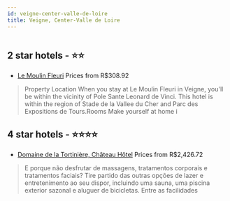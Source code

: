 ```yaml
---
id: veigne-center-valle-de-loire
title: Veigne, Center-Valle de Loire
---
```


<center><img src="https://i.travelapi.com/hotels/2000000/1210000/1200100/1200068/49e9d830_z.jpg" alt="" /></center>


##  2 star hotels - ⭐️⭐️

-    [Le Moulin Fleuri](https://www.hurb.com/br/aud/https://www.hurb.com/br/hotels/veigne/le-moulin-fleuri-HT-J1NZ?cmp=18055) Prices from R$308.92
   > Property Location When you stay at Le Moulin Fleuri in Veigne, you'll be within the vicinity of Pole Sante Leonard de Vinci. This hotel is within the region of Stade de la Vallee du Cher and Parc des Expositions de Tours.Rooms Make yourself at home i

##  4 star hotels - ⭐️⭐️⭐️⭐️

-    [Domaine de la Tortinière, Château Hôtel](https://www.hurb.com/br/aud/https://www.hurb.com/br/hotels/veigne/domaine-de-la-tortiniere-chateau-hotel-HT-Q79D?cmp=18055) Prices from R$2,426.72
   > E porque não desfrutar de massagens, tratamentos corporais e tratamentos faciais? Tire partido das outras opções de lazer e entretenimento ao seu dispor, incluindo uma sauna, uma piscina exterior sazonal e aluguer de bicicletas. Entre as facilidades 
